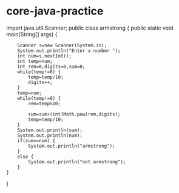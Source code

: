 # core-java-practice
import java.util.Scanner;
public class armstrong {
	public static void main(String[] args) {
		
		Scanner s=new Scanner(System.in);
		System.out.println("Enter a number ");
		int num=s.nextInt();
		int temp=num;
		int rem=0,digits=0,sum=0;
		while(temp!=0) {
			temp=temp/10;
			digits++;
		}
		temp=num;
		while(temp!=0) {
			rem=temp%10;
			
			sum=sum+(int)Math.pow(rem,digits);
			temp=temp/10;
		}
		System.out.println(sum);
		System.out.println(num);
		if(sum==num) {
			System.out.println("armstrong");
		}
		else {
			System.out.println("not armstrong");
		}
	}	
}
